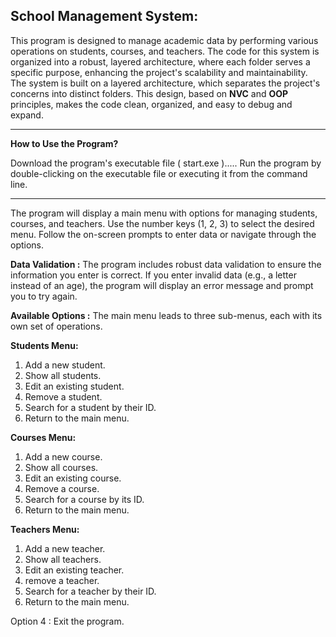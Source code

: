 **School Management System**:
--------------------------
This program is designed to manage academic data by performing various operations on students, courses, and teachers. The code for this system is organized into a robust, layered architecture, where each folder serves a specific purpose, enhancing the project's scalability and maintainability. The system is built on a layered architecture, which separates the project's concerns into distinct folders. This design, based on **NVC** and **OOP** principles, makes the code clean, organized, and easy to debug and expand.

---
**How to Use the Program?**

Download the program's executable file ( start.exe ).....
Run the program by double-clicking on the executable file or executing it from the command line.

---
The program will display a main menu with options for managing students, courses, and teachers.
Use the number keys (1, 2, 3) to select the desired menu.
Follow the on-screen prompts to enter data or navigate through the options.

**Data Validation :**
The program includes robust data validation to ensure the information you enter is correct. If you enter invalid data (e.g., a letter instead of an age), the program will display an error message and prompt you to try again.

**Available Options :**
The main menu leads to three sub-menus, each with its own set of operations.

**Students Menu:**
1. Add a new student.
2. Show all students.
3. Edit an existing student.
4. Remove a student.
5. Search for a student by their ID.
6. Return to the main menu.

**Courses Menu:**
1. Add a new course.
2. Show all courses.
3. Edit an existing course.
4. Remove a course.
5. Search for a course by its ID.
6. Return to the main menu.

**Teachers Menu:**
1. Add a new teacher.
2. Show all teachers.
3. Edit an existing teacher.
4. remove a teacher.
5. Search for a teacher by their ID.
6. Return to the main menu.

Option 4 : Exit the program.


